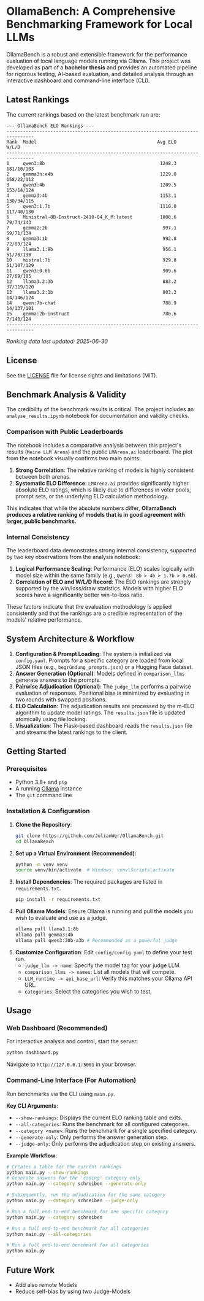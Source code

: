 # OllamaBench: A Comprehensive Benchmarking Framework for Local LLMs

OllamaBench is a robust and extensible framework for the performance evaluation of local language models running via Ollama. This project was developed as part of a **bachelor thesis** and provides an automated pipeline for rigorous testing, AI-based evaluation, and detailed analysis through an interactive dashboard and command-line interface (CLI).

## Latest Rankings

The current rankings based on the latest benchmark run are:

```
--- OllamaBench ELO Rankings ---
--------------------------------------------------------------------------------
Rank  Model                                            Avg ELO           W/L/D
--------------------------------------------------------------------------------
1     qwen3:8b                                          1248.3      181/10/103
2     gemma3n:e4b                                       1229.0      158/22/112
3     qwen3:4b                                          1209.5      153/14/124
4     gemma3:4b                                         1153.1      130/34/115
5     qwen3:1.7b                                        1110.0      117/40/130
6     Ministral-8B-Instruct-2410-Q4_K_M:latest          1008.6       79/74/143
7     gemma2:2b                                          997.1       59/71/134
8     gemma3:1b                                          992.8       72/89/124
9     llama3.1:8b                                        956.1       51/78/130
10    mistral:7b                                         929.8      51/107/129
11    qwen3:0.6b                                         909.6       27/69/185
12    llama3.2:3b                                        883.2      37/119/120
13    llama3.2:1b                                        803.3      14/146/124
14    qwen:7b-chat                                       788.9      14/137/101
15    gemma:2b-instruct                                  780.6       7/140/124
--------------------------------------------------------------------------------
```

*Ranking data last updated: 2025-06-30*

## License

See the [LICENSE](https://github.com/JulianWer/OllamaBench/blob/main/LICENSE.md) file for license rights and limitations (MIT).



## Benchmark Analysis & Validity

The credibility of the benchmark results is critical. The project includes an `analyse_results.ipynb` notebook for documentation and validity checks.

### Comparison with Public Leaderboards

The notebook includes a comparative analysis between this project's results (`Meine LLM Arena`) and the public `LMArena.ai` leaderboard. The plot from the notebook visually confirms two main points:

1.  **Strong Correlation**: The relative ranking of models is highly consistent between both arenas.
2.  **Systematic ELO Difference**: `LMArena.ai` provides significantly higher absolute ELO ratings, which is likely due to differences in voter pools, prompt sets, or the underlying ELO calculation methodology.

This indicates that while the absolute numbers differ, **OllamaBench produces a relative ranking of models that is in good agreement with larger, public benchmarks.**

### Internal Consistency

The leaderboard data demonstrates strong internal consistency, supported by two key observations from the analysis notebook:

1.  **Logical Performance Scaling**: Performance (ELO) scales logically with model size within the same family (e.g., `Qwen3: 8b > 4b > 1.7b > 0.6b`).
2.  **Correlation of ELO and W/L/D Record**: The ELO rankings are strongly supported by the win/loss/draw statistics. Models with higher ELO scores have a significantly better win-to-loss ratio.

These factors indicate that the evaluation methodology is applied consistently and that the rankings are a credible representation of the models' relative performance.

## System Architecture & Workflow

1.  **Configuration & Prompt Loading**: The system is initialized via `config.yaml`. Prompts for a specific category are loaded from local JSON files (e.g., `begründung_prompts.json`) or a Hugging Face dataset.
2.  **Answer Generation (Optional)**: Models defined in `comparison_llms` generate answers to the prompts.
3.  **Pairwise Adjudication (Optional)**: The `judge_llm` performs a pairwise evaluation of responses. Positional bias is minimized by evaluating in two rounds with swapped positions.
4.  **ELO Calculation**: The adjudication results are processed by the m-ELO algorithm to update model ratings. The `results.json` file is updated atomically using file locking.
5.  **Visualization**: The Flask-based dashboard reads the `results.json` file and streams the latest rankings to the client.

## Getting Started

### Prerequisites

  * Python 3.8+ and `pip`
  * A running [Ollama](https://ollama.com/) instance
  * The `git` command line

### Installation & Configuration

1.  **Clone the Repository**:
    ```bash
    git clone https://github.com/JulianWer/OllamaBench.git
    cd OllamaBench
    ```
2.  **Set up a Virtual Environment (Recommended)**:
    ```bash
    python -m venv venv
    source venv/bin/activate  # Windows: venv\Scripts\activate
    ```
3.  **Install Dependencies**: The required packages are listed in `requirements.txt`.
    ```bash
    pip install -r requirements.txt
    ```
4.  **Pull Ollama Models**: Ensure Ollama is running and pull the models you wish to evaluate and use as a judge.
    ```bash
    ollama pull llama3.1:8b
    ollama pull gemma3:4b
    ollama pull qwen3:30b-a3b # Recommended as a powerful judge
    ```
5.  **Customize Configuration**: Edit `config/config.yaml` to define your test run.
      * `judge_llm -> name`: Specify the model tag for your judge LLM.
      * `comparison_llms -> names`: List all models that will compete.
      * `LLM_runtime -> api_base_url`: Verify this matches your Ollama API URL.
      * `categories`: Select the categories you wish to test.

## Usage

### Web Dashboard (Recommended)

For interactive analysis and control, start the server:

```bash
python dashboard.py
```

Navigate to `http://127.0.0.1:5001` in your browser.

### Command-Line Interface (For Automation)

Run benchmarks via the CLI using `main.py`.

**Key CLI Arguments**:

  * `--show-rankings`: Displays the current ELO ranking table and exits.
  * `--all-categories`: Runs the benchmark for all configured categories.
  * `--category <name>`: Runs the benchmark for a single specified category.
  * `--generate-only`: Only performs the answer generation step.
  * `--judge-only`: Only performs the adjudication step on existing answers.

**Example Workflow**:

```bash
# Creates a table for the current rankings
python main.py --show-rankings
# Generate answers for the 'coding' category only
python main.py --category schreiben --generate-only

# Subsequently, run the adjudication for the same category
python main.py --category schreiben --judge-only

# Run a full end-to-end benchmark for one specific category 
python main.py --category schreiben

# Run a full end-to-end benchmark for all categories
python main.py --all-categories

# Run a full end-to-end benchmark for all categories
python main.py
```


## Future Work

  * Add also remote Models
  * Reduce self-bias by using two Judge-Models

